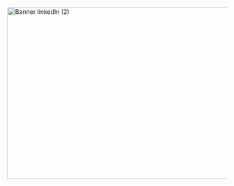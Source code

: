 <img width="1584" height="396" alt="Banner linkedln (2)" src="https://github.com/user-attachments/assets/f694aadd-bad1-43a2-b1d2-7fd6eb9fef7f" />
